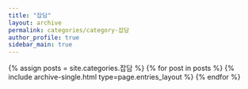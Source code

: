 ```yaml
---
title: "잡담"
layout: archive
permalink: categories/category-잡담
author_profile: true
sidebar_main: true
---
```



{% assign posts = site.categories.잡담 %}
{% for post in posts %} {% include archive-single.html type=page.entries_layout %} {% endfor %}